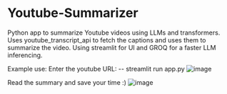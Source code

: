 # Youtube-Summarizer
Python app to summarize Youtube videos using LLMs and transformers. Uses youtube_transcript_api to fetch the captions and uses them to summarize the video.
Using streamlit for UI and GROQ for a faster LLM inferencing.

Example use: Enter the youtube URL:
-- streamlit run app.py
![image](https://github.com/TanmayTiwari20/Youtube-Summarizer/assets/42870999/e11709b9-f62d-4a5d-83d5-42e7dc46ad72)

Read the summary and save your time :)
![image](https://github.com/TanmayTiwari20/Youtube-Summarizer/assets/42870999/87c860a9-5300-487a-b5a8-414f22806cbd)
